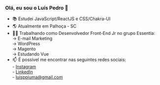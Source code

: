 ### Olá, eu sou o Luís Pedro 👋

<!-- **PedroPiuma/PedroPiuma** is a ✨ _special_ ✨ repository because its `README.md` (this file) appears on your GitHub profile. -->

- 📚 Estudei JavaScript/ReactJS e CSS/Chakra-UI
- 🌎 Atualmente em Palhoça - SC
- 👨‍💻 Trabalhando como Desenvolvedor Front-End Jr no grupo Essentia:<br>
     -> E-mail Marketing<br>
     -> WordPress<br>
     -> Magento<br>
     -> Estudando Vue
- 📫 É possível me encontrar nas seguintes redes sociais:<br>
             - <a href="https://www.instagram.com/pedro.piuma/">Instagram</a><br>
             - <a href="https://www.linkedin.com/in/lu%C3%ADs-pedro-pi%C3%BAma-90b8a212b/">LinkedIn</a>                         
             - luisppiuma@gmail.com<br>
